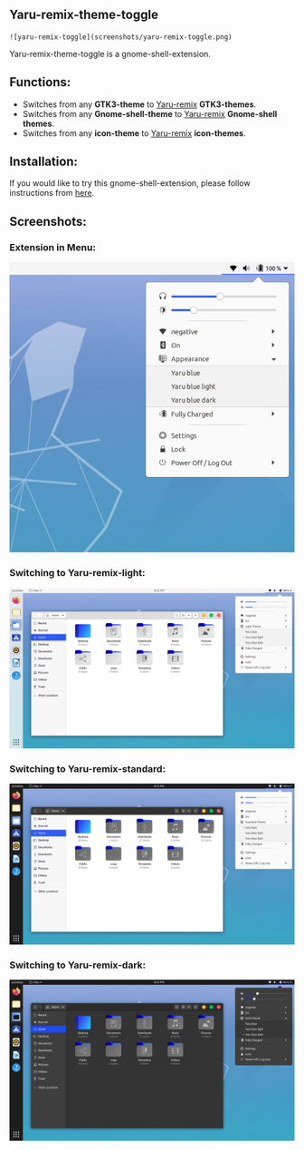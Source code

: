 ## Yaru-remix-theme-toggle

	![yaru-remix-toggle](screenshots/yaru-remix-toggle.png)

Yaru-remix-theme-toggle is a gnome-shell-extension.

## Functions:
- Switches from any **GTK3-theme** to [Yaru-remix](https://github.com/Muqtxdir/yaru-remix) **GTK3-themes**.
- Switches from any **Gnome-shell-theme** to [Yaru-remix](https://github.com/Muqtxdir/yaru-remix) **Gnome-shell themes**.
- Switches from any **icon-theme** to [Yaru-remix](https://github.com/Muqtxdir/yaru-remix) **icon-themes**.

## Installation:
If you would like to try this gnome-shell-extension, please follow instructions from [here](install.md).

## Screenshots:

### Extension in Menu:
![yaru-remix-theme-toggle-extension](screenshots/yaru-remix-theme-toggle-extension.png)

### Switching to Yaru-remix-light:
![light](screenshots/light.png)

### Switching to Yaru-remix-standard:
![standard](screenshots/default.png)

### Switching to Yaru-remix-dark:
![dark](screenshots/dark.png)

